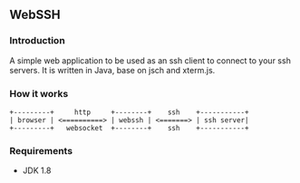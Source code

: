 ## WebSSH

### Introduction

A simple web application to be used as an ssh client to connect to your ssh servers. It is written in Java, base on jsch and xterm.js.

### How it works
```
+---------+     http     +--------+    ssh    +-----------+
| browser | <==========> | webssh | <=======> | ssh server|
+---------+   websocket  +--------+    ssh    +-----------+
```

### Requirements

* JDK 1.8
